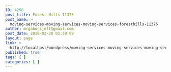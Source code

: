 ```yaml
---
ID: 4258
post_title: Forest Hills 11375
post_name: >
  moving-services-moving-services-moving-services-foresthills-11375
author: mrgabonijeff@gmail.com
post_date: 2018-03-28 01:38:09
layout: page
link: >
  http://localhost/wordpress/moving-services-moving-services-moving-services-foresthills-11375/
published: true
tags: [ ]
categories: [ ]
---
```

